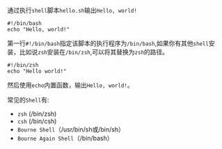 通过执行`shell`脚本`hello.sh`输出`Hello, world!`
```
#!/bin/bash
echo "Hello, world!"
```
第一行`#!/bin/bash`指定该脚本的执行程序为`/bin/bash`,如果你有其他`shell`安装，比如说`zsh`安装在`/bin/zsh`,可以将其替换为`zsh`的路径。
```
#!/bin/zsh
echo "Hello world!"
```
然后使用`echo`内置函数，输出`Hello, world!`。

常见的`Shell`有:
- `zsh` (/bin/zsh)
- `csh` (/bin/csh)
- `Bourne Shell`（/usr/bin/sh或/bin/sh）
- `Bourne Again Shell`（/bin/bash）
